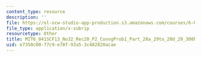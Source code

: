 ```yaml
---
content_type: resource
description: ''
file: https://ol-ocw-studio-app-production.s3.amazonaws.com/courses/6-041sc-probabilistic-systems-analysis-and-applied-probability-fall-2013/e7350c0077c9e78f93a53c482820acae_MIT6_041SCF13_No32_Rec20_P2_ConvgProb1_Part_28a_29to_28d_29_300k.srt
file_type: application/x-subrip
resourcetype: Other
title: MIT6_041SCF13_No32_Rec20_P2_ConvgProb1_Part_28a_29to_28d_29_300k.srt
uid: e7350c00-77c9-e78f-93a5-3c482820acae
---
```

